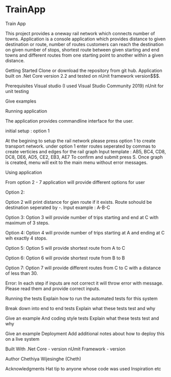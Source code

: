 # TrainApp

Train App

This project provides a oneway rail network which connects number of towns. Application is a console application 
which provides distance to given destination or route, number of routes customers can reach the destination on given 
number of stops, shortest route between given starting and end towns and different routes from one starting point 
to another within a given distance.

Getting Started
Clone or download the repository from git hub. Application built on .Net Core version 2.2 and tested on nUnit framework 
version$$$.

Prerequisites
Visual studio  (I used Visual Studio Community 2019)
nUnit for unit testing

Give examples

Running application

The application provides commandline interface for the user.

initial setup : option 1

At the begining to setup the rail network please press option 1 to create transport network.
under option 1 enter routes seperated by commas to create verticies and edges for the rail graph
Input template : AB5, BC4, CD8, DC8, DE6, AD5, CE2, EB3, AE7
To confirm and submit press S.
Once graph is created, menu will exit to the main menu without error messages.

Using application

From option 2 - 7 application will provide different options for user

Option 2:

Option 2 will print distance for gien route if it exists. Route sohould be destination seperated by -.
Input example : A-B-C

Option 3:
Option 3 will provide number of trips starting and end at C with maximum of 3 steps.

Option 4: 
Option 4 will provide number of trips starting at A and ending at C wih exactly 4 stops.

Option 5:
Option 5 will provide shortest route from A to C

Option 6:
Option 6 will provide shortest route from B to B

Option 7:
Option 7 will provide different routes from C to C with a distance of less than 30.

Error:
In each step if inputs are not correct it will throw error with message. Please read them and provide correct inputs.


Running the tests
Explain how to run the automated tests for this system

Break down into end to end tests
Explain what these tests test and why

Give an example
And coding style tests
Explain what these tests test and why

Give an example
Deployment
Add additional notes about how to deploy this on a live system

Built With
.Net Core - version
nUmit Framework - version

Author
Chethiya Wijesinghe (Cheth)


Acknowledgments
Hat tip to anyone whose code was used
Inspiration
etc